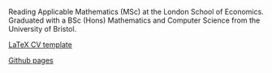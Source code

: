 Reading Applicable Mathematics (MSc) at the London School of Economics. Graduated with a BSc (Hons) Mathematics and Computer Science from the University of Bristol.

[LaTeX CV template](https://github.com/jgacton/LaTeX-CV-Template)

[Github pages](http://jgacton.github.io) 
